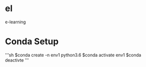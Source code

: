 # el
e-learning

# Conda Setup

'''sh
$conda create -n env1 python3.6
$conda activate env1
$conda deactivte
'''
